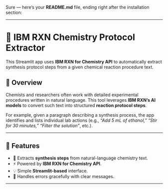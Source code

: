 Sure — here’s your **README.md** file, ending right after the installation section:

---

# 🧪 IBM RXN Chemistry Protocol Extractor

This Streamlit app uses **IBM RXN for Chemistry API** to automatically extract synthesis protocol steps from a given chemical reaction procedure text.

## 🚀 Overview

Chemists and researchers often work with detailed experimental procedures written in natural language. This tool leverages **IBM RXN’s AI models** to convert such text into structured **reaction protocol steps**.

For example, given a paragraph describing a synthesis process, the app identifies and lists individual lab actions (e.g., *“Add 5 mL of ethanol,” “Stir for 30 minutes,” “Filter the solution”*, etc.).

---

## 🧰 Features

* 🧬 Extracts **synthesis steps** from natural-language chemistry text.
* ⚡ Powered by **IBM RXN for Chemistry API**.
* 💡 Simple **Streamlit-based** interface.
* 🚫 Handles errors gracefully with clear messages.

---

